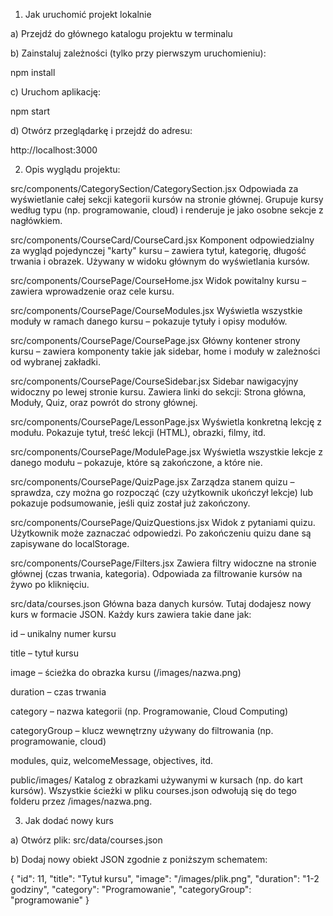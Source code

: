 1. Jak uruchomić projekt lokalnie

a) Przejdź do głównego katalogu projektu w terminalu

b) Zainstaluj zależności (tylko przy pierwszym uruchomieniu):

npm install

c) Uruchom aplikację:

npm start

d) Otwórz przeglądarkę i przejdź do adresu:

http://localhost:3000

2. Opis wyglądu projektu:

src/components/CategorySection/CategorySection.jsx
Odpowiada za wyświetlanie całej sekcji kategorii kursów na stronie głównej. Grupuje kursy według typu (np. programowanie, cloud) i renderuje je jako osobne sekcje z nagłówkiem.



src/components/CourseCard/CourseCard.jsx
Komponent odpowiedzialny za wygląd pojedynczej "karty" kursu – zawiera tytuł, kategorię, długość trwania i obrazek. Używany w widoku głównym do wyświetlania kursów.



src/components/CoursePage/CourseHome.jsx
Widok powitalny kursu – zawiera wprowadzenie oraz cele kursu.

src/components/CoursePage/CourseModules.jsx
Wyświetla wszystkie moduły w ramach danego kursu – pokazuje tytuły i opisy modułów.

src/components/CoursePage/CoursePage.jsx
Główny kontener strony kursu – zawiera komponenty takie jak sidebar, home i moduły w zależności od wybranej zakładki.

src/components/CoursePage/CourseSidebar.jsx
Sidebar nawigacyjny widoczny po lewej stronie kursu. Zawiera linki do sekcji: Strona główna, Moduły, Quiz, oraz powrót do strony głównej.

src/components/CoursePage/LessonPage.jsx
Wyświetla konkretną lekcję z modułu. Pokazuje tytuł, treść lekcji (HTML), obrazki, filmy, itd.

src/components/CoursePage/ModulePage.jsx
Wyświetla wszystkie lekcje z danego modułu – pokazuje, które są zakończone, a które nie.

src/components/CoursePage/QuizPage.jsx
Zarządza stanem quizu – sprawdza, czy można go rozpocząć (czy użytkownik ukończył lekcje) lub pokazuje podsumowanie, jeśli quiz został już zakończony.

src/components/CoursePage/QuizQuestions.jsx
Widok z pytaniami quizu. Użytkownik może zaznaczać odpowiedzi. Po zakończeniu quizu dane są zapisywane do localStorage.

src/components/CoursePage/Filters.jsx
Zawiera filtry widoczne na stronie głównej (czas trwania, kategoria). Odpowiada za filtrowanie kursów na żywo po kliknięciu.



src/data/courses.json
Główna baza danych kursów. Tutaj dodajesz nowy kurs w formacie JSON. Każdy kurs zawiera takie dane jak:

id – unikalny numer kursu

title – tytuł kursu

image – ścieżka do obrazka kursu (/images/nazwa.png)

duration – czas trwania

category – nazwa kategorii (np. Programowanie, Cloud Computing)

categoryGroup – klucz wewnętrzny używany do filtrowania (np. programowanie, cloud)

modules, quiz, welcomeMessage, objectives, itd.



public/images/
Katalog z obrazkami używanymi w kursach (np. do kart kursów). Wszystkie ścieżki w pliku courses.json odwołują się do tego folderu przez /images/nazwa.png.


3. Jak dodać nowy kurs

a) Otwórz plik: src/data/courses.json

b) Dodaj nowy obiekt JSON zgodnie z poniższym schematem:

{
  "id": 11,
  "title": "Tytuł kursu",
  "image": "/images/plik.png",
  "duration": "1-2 godziny",
  "category": "Programowanie",
  "categoryGroup": "programowanie"
}
